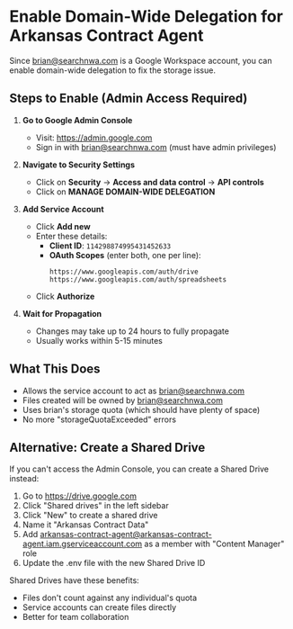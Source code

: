 # Enable Domain-Wide Delegation for Arkansas Contract Agent

Since brian@searchnwa.com is a Google Workspace account, you can enable domain-wide delegation to fix the storage issue.

## Steps to Enable (Admin Access Required)

1. **Go to Google Admin Console**
   - Visit: https://admin.google.com
   - Sign in with brian@searchnwa.com (must have admin privileges)

2. **Navigate to Security Settings**
   - Click on **Security** → **Access and data control** → **API controls**
   - Click on **MANAGE DOMAIN-WIDE DELEGATION**

3. **Add Service Account**
   - Click **Add new**
   - Enter these details:
     - **Client ID**: `114298874995431452633`
     - **OAuth Scopes** (enter both, one per line):
       ```
       https://www.googleapis.com/auth/drive
       https://www.googleapis.com/auth/spreadsheets
       ```
   - Click **Authorize**

4. **Wait for Propagation**
   - Changes may take up to 24 hours to fully propagate
   - Usually works within 5-15 minutes

## What This Does

- Allows the service account to act as brian@searchnwa.com
- Files created will be owned by brian@searchnwa.com
- Uses brian's storage quota (which should have plenty of space)
- No more "storageQuotaExceeded" errors

## Alternative: Create a Shared Drive

If you can't access the Admin Console, you can create a Shared Drive instead:

1. Go to https://drive.google.com
2. Click "Shared drives" in the left sidebar
3. Click "New" to create a shared drive
4. Name it "Arkansas Contract Data"
5. Add arkansas-contract-agent@arkansas-contract-agent.iam.gserviceaccount.com as a member with "Content Manager" role
6. Update the .env file with the new Shared Drive ID

Shared Drives have these benefits:
- Files don't count against any individual's quota
- Service accounts can create files directly
- Better for team collaboration